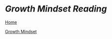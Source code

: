 # *Growth Mindset Reading*
[Home](https://pmargellos.github.io/reading-notes/)

[Growth Mindset](https://www.atlassian.com/blog/inside-atlassian/growth-mindset)
